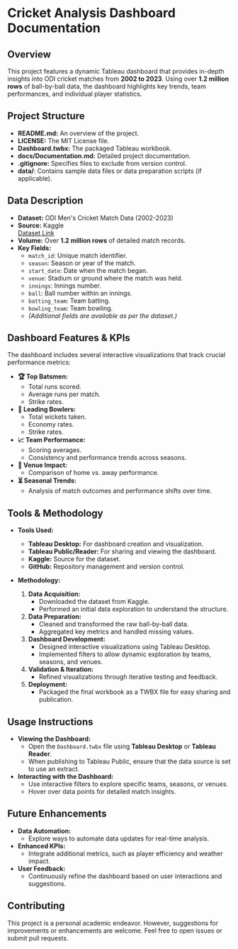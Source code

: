 # Cricket Analysis Dashboard Documentation

## Overview
This project features a dynamic Tableau dashboard that provides in-depth insights into ODI cricket matches from **2002 to 2023**. Using over **1.2 million rows** of ball-by-ball data, the dashboard highlights key trends, team performances, and individual player statistics.

## Project Structure

- **README.md:** An overview of the project.
- **LICENSE:** The MIT License file.
- **Dashboard.twbx:** The packaged Tableau workbook.
- **docs/Documentation.md:** Detailed project documentation.
- **.gitignore:** Specifies files to exclude from version control.
- **data/**: Contains sample data files or data preparation scripts (if applicable).

## Data Description

- **Dataset:** ODI Men's Cricket Match Data (2002-2023)
- **Source:** Kaggle  
  [Dataset Link](https://www.kaggle.com/datasets/utkarshtomar736/odi-mens-cricket-match-data-2002-2023)
- **Volume:** Over **1.2 million rows** of detailed match records.
- **Key Fields:**  
  - `match_id`: Unique match identifier.
  - `season`: Season or year of the match.
  - `start_date`: Date when the match began.
  - `venue`: Stadium or ground where the match was held.
  - `innings`: Innings number.
  - `ball`: Ball number within an innings.
  - `batting_team`: Team batting.
  - `bowling_team`: Team bowling.
  - *(Additional fields are available as per the dataset.)*

## Dashboard Features & KPIs

The dashboard includes several interactive visualizations that track crucial performance metrics:

- **🏆 Top Batsmen:**  
  - Total runs scored.
  - Average runs per match.
  - Strike rates.
- **🎯 Leading Bowlers:**  
  - Total wickets taken.
  - Economy rates.
  - Strike rates.
- **📈 Team Performance:**  
  - Scoring averages.
  - Consistency and performance trends across seasons.
- **📍 Venue Impact:**  
  - Comparison of home vs. away performance.
- **⏳ Seasonal Trends:**  
  - Analysis of match outcomes and performance shifts over time.

## Tools & Methodology

- **Tools Used:**
  - **Tableau Desktop:** For dashboard creation and visualization.
  - **Tableau Public/Reader:** For sharing and viewing the dashboard.
  - **Kaggle:** Source for the dataset.
  - **GitHub:** Repository management and version control.

- **Methodology:**
  1. **Data Acquisition:**  
     - Downloaded the dataset from Kaggle.
     - Performed an initial data exploration to understand the structure.
  2. **Data Preparation:**  
     - Cleaned and transformed the raw ball-by-ball data.
     - Aggregated key metrics and handled missing values.
  3. **Dashboard Development:**  
     - Designed interactive visualizations using Tableau Desktop.
     - Implemented filters to allow dynamic exploration by teams, seasons, and venues.
  4. **Validation & Iteration:**  
     - Refined visualizations through iterative testing and feedback.
  5. **Deployment:**  
     - Packaged the final workbook as a TWBX file for easy sharing and publication.

## Usage Instructions

- **Viewing the Dashboard:**  
  - Open the `Dashboard.twbx` file using **Tableau Desktop** or **Tableau Reader**.
  - When publishing to Tableau Public, ensure that the data source is set to use an extract.
- **Interacting with the Dashboard:**  
  - Use interactive filters to explore specific teams, seasons, or venues.
  - Hover over data points for detailed match insights.

## Future Enhancements

- **Data Automation:**  
  - Explore ways to automate data updates for real-time analysis.
- **Enhanced KPIs:**  
  - Integrate additional metrics, such as player efficiency and weather impact.
- **User Feedback:**  
  - Continuously refine the dashboard based on user interactions and suggestions.

## Contributing

This project is a personal academic endeavor. However, suggestions for improvements or enhancements are welcome. Feel free to open issues or submit pull requests.